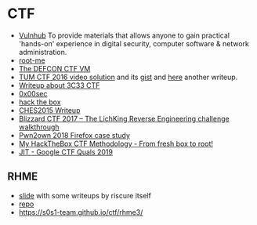 # CTF

 - [Vulnhub](https://www.vulnhub.com/) To provide materials that allows anyone to gain
   practical 'hands-on' experience in digital security, computer software & network administration.
 - [root-me](https://www.root-me.org)
 - [The DEFCON CTF VM](http://fuzyll.com/2016/the-defcon-ctf-vm/)
 - [TUM CTF 2016 video solution](https://www.youtube.com/watch?v=y69uIxU0eI8) and its [gist](https://gist.github.com/LiveOverflow/3bd87ba4ffc48bda07d82eb4223911fa)
   and [here](https://anee.me/writeup-for-zwiebel-tum-ctf-2016-e312fc129037) another writeup.
 - [Writeup about 3C33 CTF](http://bruce30262.logdown.com/tags/33C3)
 - [0x00sec](https://0x00sec.org)
 - [hack the box](https://www.hackthebox.eu)
 - [CHES2015 Writeup](http://wiki.yobi.be/wiki/CHES2015_Writeup)
 - [Blizzard CTF 2017 – The LichKing Reverse Engineering challenge walkthrough](http://0xeb.net/2018/02/blizzard-ctf-2017-the-lichking-reverse-engineering-challenge-walkthrough/)
 - [Pwn2own 2018 Firefox case study](http://blogs.360.cn/blog/how-to-kill-a-firefox-en/)
 - [My HackTheBox CTF Methodology - From fresh box to root!](https://0x00sec.org/t/my-hackthebox-ctf-methodology-from-fresh-box-to-root/13980)
 - [JIT - Google CTF Quals 2019](https://devcraft.io/2019/06/24/jit-google-ctf-quals-2019.html)

## RHME

 - [slide](https://insomnihack.ch/wp-content/uploads/2017/04/AM-ESF-rhme2.pdf) with some writeups by riscure itself
 - [repo](https://github.com/Riscure/Rhme-2017)
 - https://s0s1-team.github.io/ctf/rhme3/
